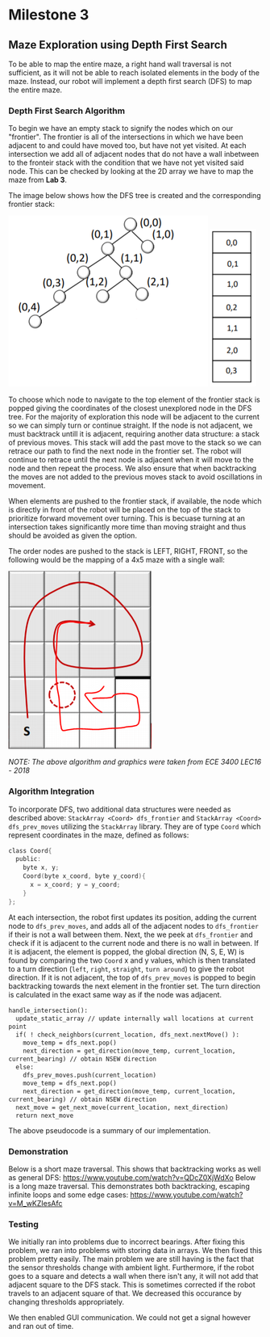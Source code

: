 # Milestone 3

## Maze Exploration using Depth First Search

To be able to map the entire maze, a right hand wall traversal is not sufficient, as it will not be able to reach isolated elements in the body of the maze. Instead, our robot will implement a depth first search (DFS) to map the entire maze.

### Depth First Search Algorithm
To begin we have an empty stack to signify the nodes which on our "frontier". The frontier is all of the intersections in which we have been adjacent to and could have moved too, but have not yet visited. At each intersection we add all of adjacent nodes that do not have a wall inbetween to the fronteir stack with the condition that we have not yet visited said node. This can be checked by looking at the 2D array we have to map the maze from **Lab 3**.

The image below shows how the DFS tree is created and the corresponding frontier stack:
  
   ![DFS Tree](https://raw.githubusercontent.com/Blue9/ece3400-team20/gh-pages/img/portfolio/DFS_tree.PNG "DFS Tree")
   ![DFS Frontier](https://raw.githubusercontent.com/Blue9/ece3400-team20/gh-pages/img/portfolio/DFS_frontier.PNG "DFS Frontier")


To choose which node to navigate to the top element of the frontier stack is popped giving the coordinates of the closest unexplored node in the DFS tree. For the majority of exploration this node will be adjacent to the current so we can simply turn or continue straight. If the node is not adjacent, we must backtrack untill it is adjacent, requiring another data structure: a stack of previous moves. This stack will add the past move to the stack so we can retrace our path to find the next node in the frontier set. The robot will continue to retrace until the next node is adjacent when it will move to the node and then repeat the process. We also ensure that when backtracking the moves are not added to the previous moves stack to avoid oscillations in movement.

When elements are pushed to the frontier stack, if available, the node which is directly in front of the robot will be placed on the top of the stack to prioritize forward movement over turning. This is becuase turning at an intersection takes significantly more time than moving straight and thus should be avoided as given the option.

The order nodes are pushed to the stack is LEFT, RIGHT, FRONT, so the following would be the mapping of a 4x5 maze with a single wall:

   ![DFS Map](https://raw.githubusercontent.com/Blue9/ece3400-team20/gh-pages/img/portfolio/DFS_search.PNG "DFS Map")
   
*NOTE: The above algorithm and graphics were taken from ECE 3400 LEC16 - 2018*

### Algorithm Integration
To incorporate DFS, two additional data structures were needed as described above: `StackArray <Coord> dfs_frontier` and `StackArray <Coord> dfs_prev_moves` utilizing the `StackArray` library. They are of type `Coord` which represent coordinates in the maze, defined as follows:
```C
class Coord{
  public:
    byte x, y;
    Coord(byte x_coord, byte y_coord){ 
      x = x_coord; y = y_coord;
    } 
};
```

At each intersection, the robot first updates its position, adding the current node to `dfs_prev_moves`, and adds all of the adjacent nodes to `dfs_frontier` if their is not a wall between them. Next, the we peek at `dfs_frontier` and check if it is adjacent to the current node and there is no wall in between. If it is adjacent, the element is popped, the global direction (N, S, E, W) is found by comparing the two `Coord` x and y values, which is then translated to a turn direction (`left`, `right`, `straight`, `turn around`) to give the robot direction. If it is not adjacent, the top of `dfs_prev_moves` is popped to begin backtracking towards the next element in the frontier set. The turn direction is calculated in the exact same way as if the node was adjacent.

```
handle_intersection():
  update_static_array // update internally wall locations at current point
  if( ! check_neighbors(current_location, dfs_next.nextMove() ):
    move_temp = dfs_next.pop()
    next_direction = get_direction(move_temp, current_location, current_bearing) // obtain NSEW direction
  else:
    dfs_prev_moves.push(current_location)
    move_temp = dfs_next.pop()
    next_direction = get_direction(move_temp, current_location, current_bearing) // obtain NSEW direction
  next_move = get_next_move(current_location, next_direction)
  return next_move
```

The above pseudocode is a summary of our implementation.


### Demonstration 

Below is a short maze traversal.  This shows that backtracking works as well as general DFS:
https://www.youtube.com/watch?v=QDcZ0XjWdXo
Below is a long maze traversal.  This demonstrates both backtracking, escaping infinite loops and some edge cases:
https://www.youtube.com/watch?v=M_wKZIesAfc
### Testing
We initially ran into problems due to incorrect bearings.  After fixing this problem, we ran into problems with storing data in arrays.  We then fixed this problem pretty easily.
The main problem we are still having is the fact that the sensor thresholds change with ambient light.  Furthermore, if the robot goes to a square and detects a wall when there isn't any, it will not add that adjacent square to the DFS stack.  This is sometimes corrected if the robot travels to an adjacent square of that.  We decreased this occurance by changing thresholds appropriately.

We then enabled GUI communication.  We could not get a signal however and ran out of time.
